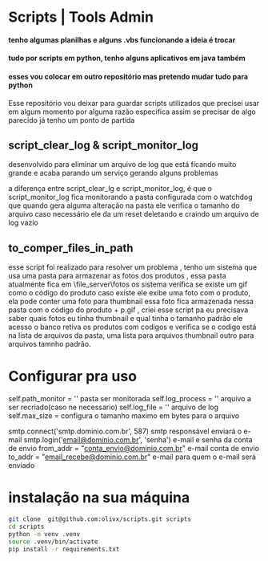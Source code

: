 # **Scripts | Tools Admin**
#### tenho algumas planilhas e alguns .vbs funcionando a ideia é trocar
#### tudo por scripts em python, tenho alguns aplicativos em java também
#### esses vou colocar em outro repositório mas pretendo mudar tudo para python

Esse repositório vou deixar para guardar scripts utilizados que precisei usar em algum momento
por alguma razão especifica assim se precisar de algo parecido já tenho um ponto de partida

## **script_clear_log & script_monitor_log**
desenvolvido para eliminar um arquivo de log que está ficando muito grande e
acaba parando um serviço gerando alguns problemas

a diferença entre script_clear_lg e script_monitor_log, é que
o script_monitor_log fica monitorando a pasta configurada com o
watchdog que quando gera alguma alteração na pasta ele verifica
o tamanho do arquivo caso necessário ele da um reset deletando e craindo
um arquivo de log vazio

## **to_comper_files_in_path**
esse script foi realizado para resolver um problema , tenho um sistema que usa uma pasta
para armazenar as fotos dos produtos , essa pasta atualmente fica em \\file_server\fotos
os sistema verifica se existe um gif como o código do produto caso existe ele exibe uma foto
com o produto, ela pode conter uma foto para thumbnail essa foto fica armazenada nessa pasta
com o código do produto + p.gif ,
criei esse script pa eu precisava saber quais fotos eu tinha thumbnail e qual tinha o tamanho padrão
ele acesso o banco retiva os produtos com codigos e verifica se o codigo está na lista de arquivos 
da pasta, uma lista para arquivos thumbnail outro para arquivos tamnho padrão.


# Configurar pra uso
  self.path_monitor = ''    pasta ser monitorada
  self.log_process = ''     arquivo a ser recriado(caso ne necessario)
  self.log_file = ''        arquivo de log
  self.max_size =           configura o tamanho maximo em bytes para o arquivo

  smtp.connect('smtp.dominio.com.br', 587)     smtp  responsável enviará o e-mail
  smtp.login('email@dominio.com.br', 'senha')  e-mail e senha da conta de envio
  from_addr = "conta_envio@dominio.com.br"     e-mail conta de envio
  to_addr = "email_recebe@dominio.com.br"      e-mail para quem o e-mail será enviado


# instalação na sua máquina

```bash
git clone  git@github.com:olivx/scripts.git scripts
cd scripts
python -m venv .venv
source .venv/bin/activate
pip install -r requirements.txt
```

